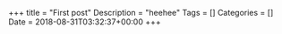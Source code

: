 +++
title = "First post"
Description = "heehee"
Tags = []
Categories = []
Date = 2018-08-31T03:32:37+00:00
+++


